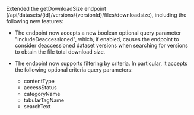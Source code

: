 Extended the getDownloadSize endpoint (/api/datasets/{id}/versions/{versionId}/files/downloadsize), including the following new features:

- The endpoint now accepts a new boolean optional query parameter "includeDeaccessioned", which, if enabled, causes the endpoint to consider deaccessioned dataset versions when searching for versions to obtain the file total download size.


- The endpoint now supports filtering by criteria. In particular, it accepts the following optional criteria query parameters:

  - contentType
  - accessStatus
  - categoryName
  - tabularTagName
  - searchText
